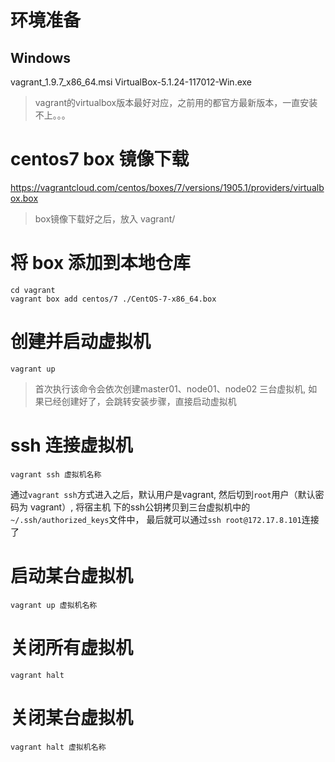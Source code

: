 
# 环境准备
## Windows 
vagrant_1.9.7_x86_64.msi
VirtualBox-5.1.24-117012-Win.exe

> vagrant的virtualbox版本最好对应，之前用的都官方最新版本，一直安装不上。。。

# centos7 box 镜像下载
https://vagrantcloud.com/centos/boxes/7/versions/1905.1/providers/virtualbox.box

> box镜像下载好之后，放入 vagrant/
# 将 box 添加到本地仓库
```
cd vagrant
vagrant box add centos/7 ./CentOS-7-x86_64.box
```

# 创建并启动虚拟机
```
vagrant up
```
> 首次执行该命令会依次创建master01、node01、node02 三台虚拟机, 如果已经创建好了，会跳转安装步骤，直接启动虚拟机


# ssh 连接虚拟机
```shell
vagrant ssh 虚拟机名称
```
通过`vagrant ssh`方式进入之后，默认用户是vagrant, 然后切到`root`用户（默认密码为 vagrant）, 将宿主机
下的ssh公钥拷贝到三台虚拟机中的`~/.ssh/authorized_keys`文件中， 最后就可以通过`ssh root@172.17.8.101`连接了

# 启动某台虚拟机
```
vagrant up 虚拟机名称
```
# 关闭所有虚拟机
```
vagrant halt
```
# 关闭某台虚拟机
```
vagrant halt 虚拟机名称
```
